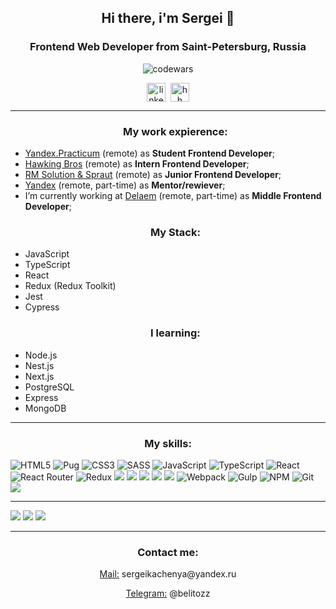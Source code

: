 
<h2 align="center">Hi there, i'm Sergei 👋</h2>
<h3 align="center">Frontend Web Developer from Saint-Petersburg, Russia</h3> 
<p align="center"><img src="https://www.codewars.com/users/SergeiKachenia/badges/large" alt="codewars"></p>
<p align="center">
<a href="https://www.linkedin.com/in/sergei-kachenia/" target="blank"><img align="center" src="https://cdn.jsdelivr.net/npm/simple-icons@3.0.1/icons/linkedin.svg" alt="linkedin" height="30" width="30" /></a>&nbsp; <a href="https://spb.hh.ru/resume/99fa66a4ff09af21eb0039ed1f4e35796d3669" target="blank"><img align="center" src="https://static.tildacdn.com/tild6336-3633-4133-a133-623032623963/noroot.png" alt="hh" height="30" width="30" /></a>
</p>

____

<ul>
  <h3 align="center">My work expierence:</h3> 
  <li> <ins>Yandex.Practicum</ins> (remote) as <b>Student Frontend Developer</b>;</li>
  <li> <ins>Hawking Bros</ins> (remote) as <b>Intern Frontend Developer</b>;</li>
  <li> <ins>RM Solution & Spraut</ins> (remote) as <b>Junior Frontend Developer</b>;</li>
  <li> <ins>Yandex</ins> (remote, part-time) as <b>Mentor/rewiever</b>;</li>
  <li> I’m currently working at <ins>Delaem</ins> (remote, part-time) as <b>Middle Frontend Developer</b>;</li>
</ul>


<ul>
  <h3 align="center">My Stack:</h3>
  <li>JavaScript</li>
  <li>TypeScript</li>
  <li>React</li> 
  <li>Redux (Redux Toolkit)</li> 
  <li>Jest</li>
  <li>Cypress</li>
</ul>
  
  
<ul>
  <h3 align="center">I learning:</h3>
  <li>Node.js</li> 
  <li>Nest.js</li> 
  <li>Next.js</li> 
  <li>PostgreSQL</li>
  <li>Express</li>
  <li>MongoDB</li>
</ul>


____

<h3 align="center">My skills:</h3> 

![HTML5](https://img.shields.io/badge/html5-%23E34F26.svg?style=for-the-badge&logo=html5&logoColor=white)
![Pug](https://img.shields.io/badge/Pug-FFF?style=for-the-badge&logo=pug&logoColor=A86454)
![CSS3](https://img.shields.io/badge/css3-%231572B6.svg?style=for-the-badge&logo=css3&logoColor=white)
![SASS](https://img.shields.io/badge/SASS-hotpink.svg?style=for-the-badge&logo=SASS&logoColor=white)
![JavaScript](https://img.shields.io/badge/javascript-%23323330.svg?style=for-the-badge&logo=javascript&logoColor=%23F7DF1E)
![TypeScript](https://img.shields.io/badge/typescript-%23007ACC.svg?style=for-the-badge&logo=typescript&logoColor=white)
![React](https://img.shields.io/badge/react-%2320232a.svg?style=for-the-badge&logo=react&logoColor=%2361DAFB)
![React Router](https://img.shields.io/badge/React_Router-CA4245?style=for-the-badge&logo=react-router&logoColor=white)
![Redux](https://img.shields.io/badge/redux-%23593d88.svg?style=for-the-badge&logo=redux&logoColor=white)
<img src="https://img.shields.io/badge/node.js%20-%2343853D.svg?&style=for-the-badge&logo=node.js&logoColor=white"/>
<img src="https://img.shields.io/badge/express.js%20-%23404d59.svg?&style=for-the-badge"/>
<img src="https://img.shields.io/badge/nestjs%20-%23E0234E.svg?&style=for-the-badge&logo=nestjs&logoColor=white" />
<img src ="https://img.shields.io/badge/postgres-%23316192.svg?&style=for-the-badge&logo=postgresql&logoColor=white"/>
<img src ="https://img.shields.io/badge/MongoDB-%234ea94b.svg?&style=for-the-badge&logo=mongodb&logoColor=white"/>
![Webpack](https://img.shields.io/badge/webpack-%238DD6F9.svg?style=for-the-badge&logo=webpack&logoColor=black)
![Gulp](https://img.shields.io/badge/GULP-%23CF4647.svg?style=for-the-badge&logo=gulp&logoColor=white)
![NPM](https://img.shields.io/badge/NPM-%23000000.svg?style=for-the-badge&logo=npm&logoColor=white)
![Git](https://img.shields.io/badge/git-%23F05033.svg?style=for-the-badge&logo=git&logoColor=white)
<img src="https://img.shields.io/badge/docker%20-%230db7ed.svg?&style=for-the-badge&logo=docker&logoColor=white"/>

____

![](https://github-profile-summary-cards.vercel.app/api/cards/profile-details?username=SergeiKachenia&theme=github_dark)
![](https://github-profile-summary-cards.vercel.app/api/cards/repos-per-language?username=SergeiKachenia&theme=github_dark)
![](https://github-profile-summary-cards.vercel.app/api/cards/most-commit-language?username=SergeiKachenia&theme=github_dark)


____

<h3 align="center">Contact me: </h3>
<p align="center"> <ins>Mail:</ins> sergeikachenya@yandex.ru </p>
<p align="center"> <ins>Telegram:</ins> @belitozz</p>
